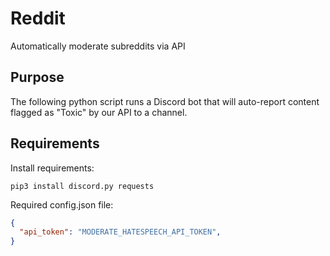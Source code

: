# Reddit
Automatically moderate subreddits via API

## Purpose
The following python script runs a Discord bot that will auto-report content flagged as "Toxic" by our API to a channel.

## Requirements
Install requirements:
```apt-get install python3
pip3 install discord.py requests
```

Required config.json file:
```json
{
  "api_token": "MODERATE_HATESPEECH_API_TOKEN",
}
```

